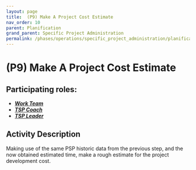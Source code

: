 ```yaml
---
layout: page
title:  (P9) Make A Project Cost Estimate
nav_order: 10
parent: Planification
grand_parent: Specific Project Administration
permalink: /phases/operations/specific_project_administration/planification/p9/
---
```


# (P9) Make A Project Cost Estimate

## Participating roles:
* <a href="/roles/">_**Work Team**_</a>
* <a href="/roles/">_**TSP Coach**_</a>
* <a href="/roles/">_**TSP Leader**_</a>

## Activity Description
Making use of the same PSP historic data from the previous step, and the now obtained estimated time, make a rough estimate for the project development cost.